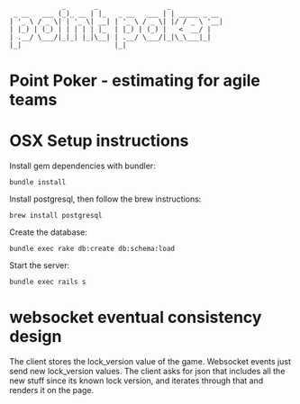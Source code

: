                  _       _                 _
     _ __   ___ (_)_ __ | |_   _ __   ___ | | _____ _ __
    | '_ \ / _ \| | '_ \| __| | '_ \ / _ \| |/ / _ \ '__|
    | |_) | (_) | | | | | |_  | |_) | (_) |   <  __/ |
    | .__/ \___/|_|_| |_|\__| | .__/ \___/|_|\_\___|_|
    |_|                       |_|

# Point Poker - estimating for agile teams

# OSX Setup instructions

Install gem dependencies with bundler:

    bundle install

Install postgresql, then follow the brew instructions:

    brew install postgresql

Create the database:

    bundle exec rake db:create db:schema:load

Start the server:

    bundle exec rails s

# websocket eventual consistency design

The client stores the lock\_version value of the game. Websocket events
just send new lock\_version values. The client asks for json that
includes all the new stuff since its known lock version, and iterates
through that and renders it on the page.
